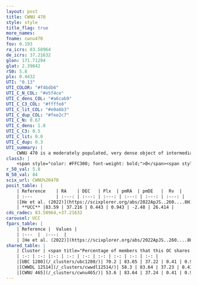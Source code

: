 ```yaml
---
layout: post
title: CWNU 470
style: style
title_flag: true
more_names: 
fname: cwnu470
fov: 0.193
ra_icrs: 83.58964
de_icrs: 37.21632
glon: 171.71294
glat: 2.39842
r50: 5.8
plx: 0.4432
UTI: "0.13"
UTI_COLOR: "#f4bdb6"
UTI_C_N_COL: "#e5f4ce"
UTI_C_dens_COL: "#a6cab9"
UTI_C_C3_COL: "#ffffe8"
UTI_C_lit_COL: "#e0a6b3"
UTI_C_dup_COL: "#fee2c7"
UTI_C_N: 0.67
UTI_C_dens: 1.0
UTI_C_C3: 0.5
UTI_C_lit: 0.0
UTI_C_dup: 0.3
UTI_summary: |
    CWNU 470 is a moderately populated, very dense object of intermediate C3 quality. It was recently reported in the literature.<br><br><span style="color: #99180f; font-weight: bold;">Warning: </span>This is possibly a duplicated object, which shares a significant percentage of members with at least one previously reported entry, and a significant percentage with at least one entry reported in the same catalogue.
class3: |
    <span style="color: #FFC300; font-weight: bold;">B</span><span style="color: #FFC300; font-weight: bold;">B</span>
r_50_val: 5.8
N_50_val: 84
scix_url: CWNU%20470
posit_table: |
    | Reference    | RA    | DEC   | Plx  | pmRA  | pmDE   |  Rv  |
    | :---         | :---: | :---: | :---: | :---: | :---: | :---: |
    |[He et al. (2022)](https://scixplorer.org/abs/2022ApJS..260....8H) | 83.338 | 37.112 | 0.59 | 1.01 | -2.46 | -- |
    | **UCC** |83.59 | 37.216 | 0.443 | 0.943 | -2.48 | 26.414 | 
cds_radec: 83.58964,+37.21632
carousel: UCC
fpars_table: |
    | Reference |  Values |
    | :---  |  :---:  |
    | [He et al. (2022)](https://scixplorer.org/abs/2022ApJS..260....8H) | `AG=2.1, m-M=10.5, logAge=7.6, Z=0.006` |
shared_table: |
    | Cluster | <span title="Percentage of members that this OC shares with the ones listed">%</span>   | RA   | DEC   | Plx   | pmRA  | pmDE  | Rv | UTI |
    | :-: | :-: |:-: | :-: | :-: | :-: | :-: | :-: | :-: |
    |[UBC 1280](/_clusters/ubc1280/)| 70.2 | 83.65 | 37.22 | 0.41 | 0.92 | -2.49 | 26.19 |0.59 |
    |[CWWDL 12514](/_clusters/cwwdl12514/)| 58.3 | 83.64 | 37.23 | 0.41 | 0.92 | -2.49 | -- |0.0 |
    |[CWNU 465](/_clusters/cwnu465/)| 53.6 | 83.64 | 37.24 | 0.41 | 0.91 | -2.5 | -- |0.0 |
---
```

